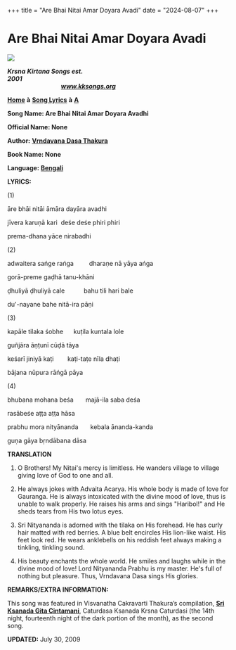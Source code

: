 +++
title = "Are Bhai Nitai Amar Doyara Avadi"
date = "2024-08-07"
+++

# Are Bhai Nitai Amar Doyara Avadi
[**![](http://kksongs.org/image_files/image002.jpg)**](http://kksongs.org/)

**_Krsna_** **_Kirtana Songs est. 2001_**                                                                                                                                                      **_www.kksongs.org_**

[**Home**](http://kksongs.org/) **à** [**Song Lyrics**](http://kksongs.org/lyrics.html) **à** [**A**](http://kksongs.org/songs/song_a.html)

**Song Name: Are Bhai Nitai Amar Doyara Avadhi**

**Official Name: None**

**Author:** [**Vrndavana** **Dasa Thakura**](http://kksongs.org/authors/list/vrndavana.html)

**Book Name: None**

**Language:** [**Bengali**](http://kksongs.org/language/list/bengali.html)

**LYRICS:**

(1)

āre bhāi nitāi āmāra dayāra avadhi

jīvera karuṇā kari  deśe deśe phiri phiri

prema-dhana yāce nirabadhi

(2)

adwaitera sańge rańga         dharaṇe nā yāya ańga

gorā-preme gaḍhā tanu-khāni

ḍhuliyā ḍhuliyā cale           bahu tili hari bale

du'-nayane bahe nitā-ira pāṇi

(3)

kapāle tilaka śobhe      kuṭila kuntala lole

guñjāra āṇṭunī cūḍā tāya

keśarī jiniyā kaṭi        kaṭi-taṭe nīla dhaṭi

bājana nūpura rāńgā pāya

(4)

bhubana mohana beśa       majā-ila saba deśa

rasābeśe aṭṭa aṭṭa hāsa

prabhu mora nityānanda       kebala ānanda-kanda

guṇa gāya bṛndābana dāsa

**TRANSLATION**

1) O Brothers! My Nitai's mercy is limitless. He wanders village to village giving love of God to one and all.

  
2) He always jokes with Advaita Acarya. His whole body is made of love for Gauranga. He is always intoxicated with the divine mood of love, thus is unable to walk properly. He raises his arms and sings "Haribol!" and He sheds tears from His two lotus eyes.

  
3) Sri Nityananda is adorned with the tilaka on His forehead. He has curly hair matted with red berries. A blue belt encircles His lion-like waist. His feet look red. He wears anklebells on his reddish feet always making a tinkling, tinkling sound.

4) His beauty enchants the whole world. He smiles and laughs while in the divine mood of love! Lord Nityananda Prabhu is my master. He's full of nothing but pleasure. Thus, Vrndavana Dasa sings His glories.

**REMARKS/EXTRA INFORMATION:**

This song was featured in Visvanatha Cakravarti Thakura’s compilation, **[Sri Ksanada Gita Cintamani](http://kksongs.org/authors/literature/kgc.html)**, Caturdasa Ksanada Krsna Caturdasi (the 14th night, fourteenth night of the dark portion of the month), as the second song.

**UPDATED:** July 30, 2009